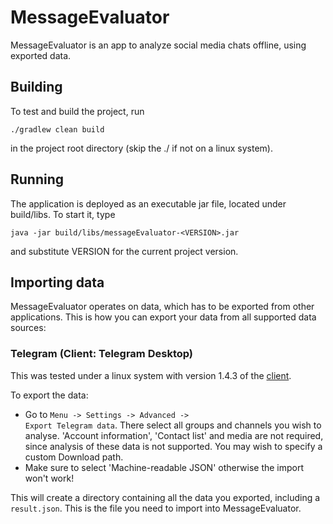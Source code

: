 # MessageEvaluator
MessageEvaluator is an app to analyze social media chats offline, using exported data.

## Building
To test and build the project, run
````
./gradlew clean build
````
in the project root directory (skip the ./ if not on a linux system).

## Running
The application is deployed as an executable jar file, located under build/libs. To start it, type
````
java -jar build/libs/messageEvaluator-<VERSION>.jar
````
and substitute VERSION for the current project version.

## Importing data
MessageEvaluator operates on data, which has to be exported from other applications. This is how you can export your
data from all supported data sources:

### Telegram (Client: Telegram Desktop)
This was tested under a linux system with version 1.4.3  of the [client](https://desktop.telegram.org/ "Download the
official Telegram Desktop Client").

To export the data:
- Go to <code>Menu -> Settings -> Advanced -> Export&nbsp;Telegram&nbsp;data</code>. There select all
groups and channels you wish to analyse. 'Account information', 'Contact list' and media are not required, since
analysis of these data is not supported. You may wish to specify a custom Download path.
- Make sure to select 'Machine-readable JSON' otherwise the import won't work!

This will create a directory containing all the data you exported, including a ```result.json```. This is the file you
need to import into MessageEvaluator.
